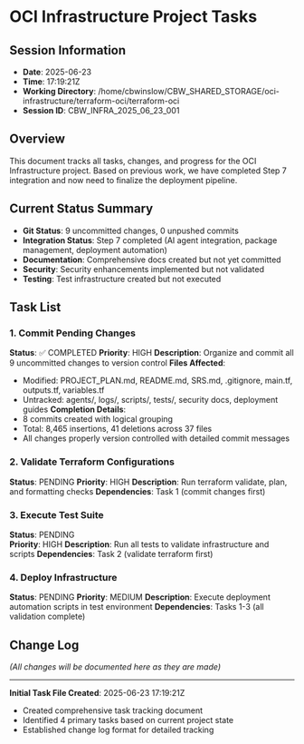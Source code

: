 # OCI Infrastructure Project Tasks

## Session Information
- **Date**: 2025-06-23
- **Time**: 17:19:21Z  
- **Working Directory**: /home/cbwinslow/CBW_SHARED_STORAGE/oci-infrastructure/terraform-oci/terraform-oci
- **Session ID**: CBW_INFRA_2025_06_23_001

## Overview
This document tracks all tasks, changes, and progress for the OCI Infrastructure project. Based on previous work, we have completed Step 7 integration and now need to finalize the deployment pipeline.

## Current Status Summary
- **Git Status**: 9 uncommitted changes, 0 unpushed commits
- **Integration Status**: Step 7 completed (AI agent integration, package management, deployment automation)
- **Documentation**: Comprehensive docs created but not yet committed
- **Security**: Security enhancements implemented but not validated
- **Testing**: Test infrastructure created but not executed

## Task List

### 1. Commit Pending Changes
**Status**: ✅ COMPLETED
**Priority**: HIGH
**Description**: Organize and commit all 9 uncommitted changes to version control
**Files Affected**:
- Modified: PROJECT_PLAN.md, README.md, SRS.md, .gitignore, main.tf, outputs.tf, variables.tf
- Untracked: agents/, logs/, scripts/, tests/, security docs, deployment guides
**Completion Details**:
- 8 commits created with logical grouping
- Total: 8,465 insertions, 41 deletions across 37 files
- All changes properly version controlled with detailed commit messages

### 2. Validate Terraform Configurations  
**Status**: PENDING
**Priority**: HIGH
**Description**: Run terraform validate, plan, and formatting checks
**Dependencies**: Task 1 (commit changes first)

### 3. Execute Test Suite
**Status**: PENDING  
**Priority**: HIGH
**Description**: Run all tests to validate infrastructure and scripts
**Dependencies**: Task 2 (validate terraform first)

### 4. Deploy Infrastructure
**Status**: PENDING
**Priority**: MEDIUM
**Description**: Execute deployment automation scripts in test environment
**Dependencies**: Tasks 1-3 (all validation complete)

## Change Log
*(All changes will be documented here as they are made)*

---

**Initial Task File Created**: 2025-06-23 17:19:21Z
- Created comprehensive task tracking document
- Identified 4 primary tasks based on current project state
- Established change log format for detailed tracking

